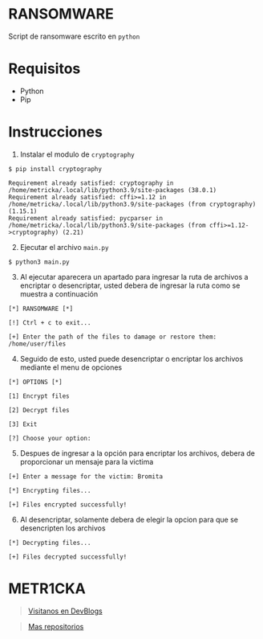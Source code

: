 # RANSOMWARE

Script de ransomware escrito en `python` 

# Requisitos

* Python
* Pip

# Instrucciones 

1. Instalar el modulo de `cryptography`

~~~console
$ pip install cryptography

Requirement already satisfied: cryptography in /home/metricka/.local/lib/python3.9/site-packages (38.0.1)
Requirement already satisfied: cffi>=1.12 in /home/metricka/.local/lib/python3.9/site-packages (from cryptography) (1.15.1)
Requirement already satisfied: pycparser in /home/metricka/.local/lib/python3.9/site-packages (from cffi>=1.12->cryptography) (2.21)
~~~

2. Ejecutar el archivo `main.py`

~~~console
$ python3 main.py
~~~

3. Al ejecutar aparecera un apartado para ingresar la ruta de archivos a encriptar o desencriptar, usted debera de ingresar la ruta como se muestra a continuación

~~~console
[*] RANSOMWARE [*]

[!] Ctrl + c to exit...

[+] Enter the path of the files to damage or restore them: /home/user/files
~~~

4. Seguido de esto, usted puede desencriptar o encriptar los archivos mediante el menu de opciones

~~~console
[*] OPTIONS [*]

[1] Encrypt files

[2] Decrypt files

[3] Exit

[?] Choose your option:
~~~

5. Despues de ingresar a la opción para encriptar los archivos, debera de proporcionar un mensaje para la victima

~~~console
[+] Enter a message for the victim: Bromita

[*] Encrypting files...

[+] Files encrypted successfully!
~~~

6. Al desencriptar, solamente debera de elegir la opcion para que se desencripten los archivos

~~~console
[*] Decrypting files...

[+] Files decrypted successfully!
~~~

# **METR1CKA**

> [Visitanos en DevBlogs](https://metr1cka.github.io "Pagina web")

> [Mas repositorios](https://github.com/METR1CKA?tab=repositories "Mi perfil")